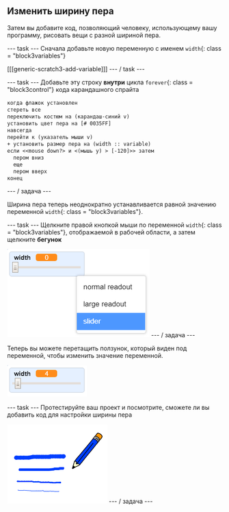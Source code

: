 ## Изменить ширину пера

Затем вы добавите код, позволяющий человеку, использующему вашу программу, рисовать вещи с разной шириной пера.

\--- task \--- Сначала добавьте новую переменную с именем `width`{: class = "block3variables"}

[[[generic-scratch3-add-variable]]] \--- / task \---

\--- task \--- Добавьте эту строку **внутри** цикла `forever`{: class = "block3control"} кода карандашного спрайта

```blocks3
когда флажок установлен
стереть все
переключить костюм на (карандаш-синий v)
установить цвет пера на [# 0035FF]
навсегда
перейти к (указатель мыши v)
+ установить размер пера на (width :: variable)
если <<mouse down?> и <(мышь y) > [-120]>> затем 
  пером вниз
  еще
  пером вверх
конец
```

\--- / задача \---

Ширина пера теперь неоднократно устанавливается равной значению переменной `width`{: class = "block3variables"}.

\--- task \--- Щелкните правой кнопкой мыши по переменной `width`{: class = "block3variables"}, отображаемой в рабочей области, а затем щелкните **бегунок**

![Скриншот](images/paint-slider.png) \--- / задача \---

Теперь вы можете перетащить ползунок, который виден под переменной, чтобы изменить значение переменной.

![Скриншот](images/paint-slider-change.png)

\--- task \--- Протестируйте ваш проект и посмотрите, сможете ли вы добавить код для настройки ширины пера

![Скриншот](images/paint-width-test.png) \--- / задача \---